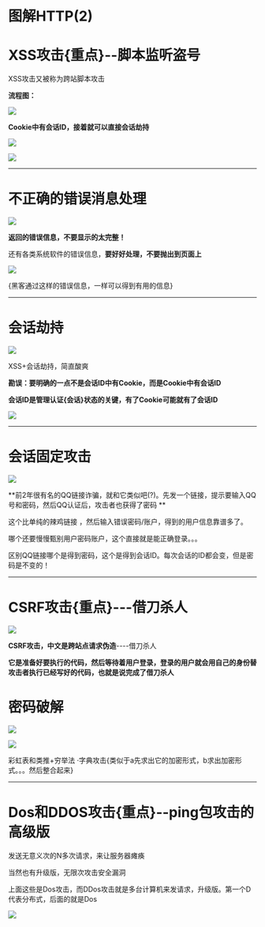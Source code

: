 # 图解HTTP(2)



# XSS攻击{重点}--脚本监听盗号



XSS攻击又被称为跨站脚本攻击



**流程图：**

![](C:\Users\fucker\Pictures\http.21.PNG)





**Cookie中有会话ID，接着就可以直接会话劫持**

![](C:\Users\fucker\Pictures\http.22.PNG)



![](C:\Users\fucker\Pictures\http.23.PNG)

****



# 不正确的错误消息处理

![](C:\Users\fucker\Pictures\http.24.PNG)

**返回的错误信息，不要显示的太完整！**

还有各类系统软件的错误信息，**要好好处理，不要抛出到页面上**

![](C:\Users\fucker\Pictures\http.25.PNG)



{黑客通过这样的错误信息，一样可以得到有用的信息}



****

# 会话劫持

![](C:\Users\fucker\Pictures\http.26.PNG)

XSS+会话劫持，简直酸爽

**勘误：要明确的一点不是会话ID中有Cookie，而是Cookie中有会话ID**

**会话ID是管理认证{会话}状态的关键，有了Cookie可能就有了会话ID**

![](C:\Users\fucker\Pictures\http.27.PNG)



****

# 会话固定攻击

![](C:\Users\fucker\Pictures\http.28.PNG)

**前2年很有名的QQ链接诈骗，就和它类似吧(?)。先发一个链接，提示要输入QQ号和密码，然后QQ认证后，攻击者也获得了密码 **



这个比单纯的辣鸡链接 ，然后输入错误密码/账户，得到的用户信息靠谱多了。

哪个还要慢慢甄别用户密码账户，这个直接就是能正确登录。。。


区别QQ链接哪个是得到密码，这个是得到会话ID。每次会话的ID都会变，但是密码是不变的！

****

# CSRF攻击{重点}---借刀杀人



![](C:\Users\fucker\Pictures\http.28.PNG)



**CSRF攻击，中文是跨站点请求伪造**----借刀杀人

**它是准备好要执行的代码，然后等待着用户登录，登录的用户就会用自己的身份替攻击者执行已经写好的代码，也就是说完成了借刀杀人**

# 

# 密码破解





![](C:\Users\fucker\Pictures\http.29.PNG)



![](C:\Users\fucker\Pictures\http.30.PNG)



彩虹表和类推+穷举法 ·字典攻击{类似于a先求出它的加密形式，b求出加密形式。。。然后整合起来}

****

# Dos和DDOS攻击{重点}--ping包攻击的高级版

发送无意义次的N多次请求，来让服务器瘫痪

当然也有升级版，无限次攻击安全漏洞

上面这些是Dos攻击，而DDos攻击就是多台计算机来发请求，升级版。第一个D代表分布式，后面的就是Dos



![](C:\Users\fucker\Pictures\http.31.PNG)





